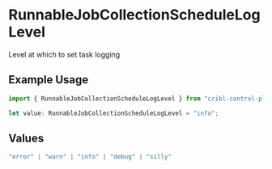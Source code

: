 # RunnableJobCollectionScheduleLogLevel

Level at which to set task logging

## Example Usage

```typescript
import { RunnableJobCollectionScheduleLogLevel } from "cribl-control-plane/models";

let value: RunnableJobCollectionScheduleLogLevel = "info";
```

## Values

```typescript
"error" | "warn" | "info" | "debug" | "silly"
```